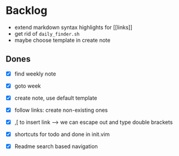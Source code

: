 # Backlog

- extend markdown syntax highlights for [[links]]
- get rid of `daily_finder.sh`
- maybe choose template in create note 

## Dones
- [x] find weekly note
- [x] goto week
- [x] create note, use default template
- [x] follow links: create non-existing ones 
- [x] ,[ to insert link --> we can escape out and type double brackets
- [x] shortcuts for todo and done in init.vim
- [x] Readme search based navigation


